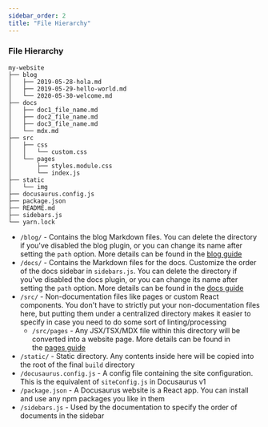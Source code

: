 ```yaml
---
sidebar_order: 2
title: "File Hierarchy"
---
```


### File Hierarchy

```
my-website
├── blog
│   ├── 2019-05-28-hola.md
│   ├── 2019-05-29-hello-world.md
│   └── 2020-05-30-welcome.md
├── docs
│   ├── doc1_file_name.md
│   ├── doc2_file_name.md
│   ├── doc3_file_name.md
│   └── mdx.md
├── src
│   ├── css
│   │   └── custom.css
│   └── pages
│       ├── styles.module.css
│       └── index.js
├── static
│   └── img
├── docusaurus.config.js
├── package.json
├── README.md
├── sidebars.js
└── yarn.lock
```

- `/blog/` - Contains the blog Markdown files. You can delete the directory if you've disabled the blog plugin, or you can change its name after setting the `path` option. More details can be found in the [blog guide](https://docusaurus.io/docs/blog)
- `/docs/` - Contains the Markdown files for the docs. Customize the order of the docs sidebar in `sidebars.js`. You can delete the directory if you've disabled the docs plugin, or you can change its name after setting the `path` option. More details can be found in the [docs guide](https://docusaurus.io/docs/docs-introduction)
- `/src/` - Non-documentation files like pages or custom React components. You don't have to strictly put your non-documentation files here, but putting them under a centralized directory makes it easier to specify in case you need to do some sort of linting/processing
	- `/src/pages` - Any JSX/TSX/MDX file within this directory will be converted into a website page. More details can be found in the [pages guide](https://docusaurus.io/docs/creating-pages)
- `/static/` - Static directory. Any contents inside here will be copied into the root of the final `build` directory
- `/docusaurus.config.js` - A config file containing the site configuration. This is the equivalent of `siteConfig.js` in Docusaurus v1
- `/package.json` - A Docusaurus website is a React app. You can install and use any npm packages you like in them
- `/sidebars.js` - Used by the documentation to specify the order of documents in the sidebar
